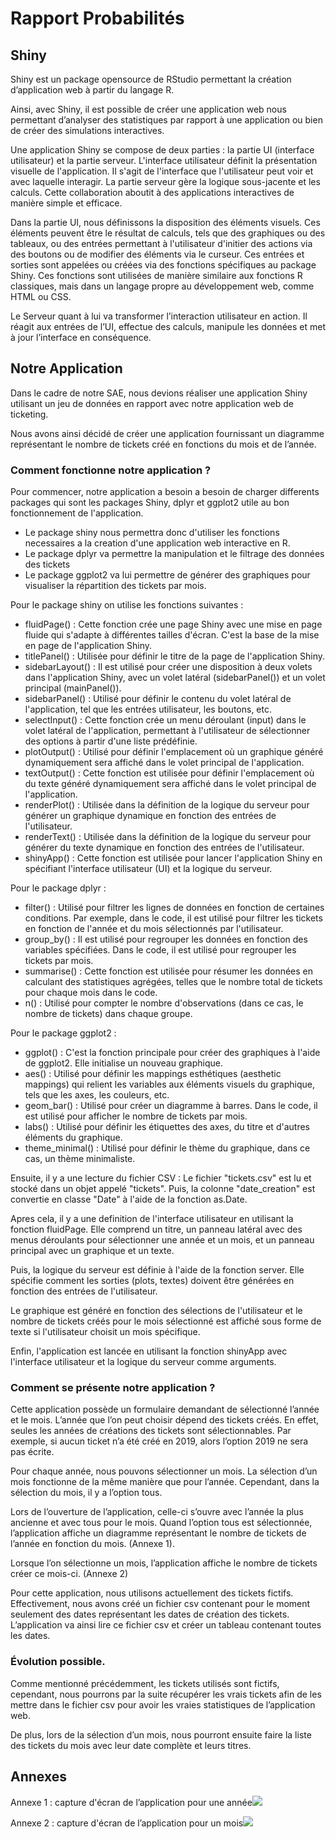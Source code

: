 # Rapport Probabilités

## Shiny
    

Shiny est un package opensource de RStudio permettant la création d’application web à partir du langage R.

Ainsi, avec Shiny, il est possible de créer une application web nous permettant d’analyser des statistiques par rapport à une application ou bien de créer des simulations interactives.

Une application Shiny se compose de deux parties : la partie UI (interface utilisateur) et la partie serveur. L'interface utilisateur définit la présentation visuelle de l'application. Il s'agit de l'interface que l'utilisateur peut voir et avec laquelle interagir. La partie serveur gère la logique sous-jacente et les calculs. Cette collaboration aboutit à des applications interactives de manière simple et efficace.

Dans la partie UI, nous définissons la disposition des éléments visuels. Ces éléments peuvent être le résultat de calculs, tels que des graphiques ou des tableaux, ou des entrées permettant à l'utilisateur d'initier des actions via des boutons ou de modifier des éléments via le curseur. Ces entrées et sorties sont appelées ou créées via des fonctions spécifiques au package Shiny. Ces fonctions sont utilisées de manière similaire aux fonctions R classiques, mais dans un langage propre au développement web, comme HTML ou CSS.

Le Serveur quant à lui va transformer l’interaction utilisateur en action. Il réagit aux entrées de l’UI, effectue des calculs, manipule les données et met à jour l’interface en conséquence.

## Notre Application

Dans le cadre de notre SAE, nous devions réaliser une application Shiny utilisant un jeu de données en rapport avec notre application web de ticketing.

Nous avons ainsi décidé de créer une application fournissant un diagramme représentant le nombre de tickets créé en fonctions du mois et de l’année.

### Comment fonctionne notre application ?

Pour commencer, notre application a besoin a besoin de charger differents packages qui sont les packages Shiny, dplyr et ggplot2 utile au bon fonctionnement de l'application.
- Le package shiny nous permettra donc d'utiliser les fonctions necessaires a la creation d'une application web interactive en R.
- Le package dplyr va permettre la manipulation et le filtrage des données des tickets
- Le package ggplot2 va lui permettre de générer des graphiques pour visualiser la répartition des tickets par mois.

Pour le package shiny on utilise les fonctions suivantes :
- fluidPage() : Cette fonction crée une page Shiny avec une mise en page fluide qui s'adapte à différentes tailles d'écran. C'est la base de la mise en page de l'application Shiny.
- titlePanel() : Utilisée pour définir le titre de la page de l'application Shiny.
- sidebarLayout() : Il est utilisé pour créer une disposition à deux volets dans l'application Shiny, avec un volet latéral (sidebarPanel()) et un volet principal (mainPanel()).
- sidebarPanel() : Utilisé pour définir le contenu du volet latéral de l'application, tel que les entrées utilisateur, les boutons, etc.
- selectInput() : Cette fonction crée un menu déroulant (input) dans le volet latéral de l'application, permettant à l'utilisateur de sélectionner des options à partir d'une liste prédéfinie.
- plotOutput() : Utilisé pour définir l'emplacement où un graphique généré dynamiquement sera affiché dans le volet principal de l'application.
- textOutput() : Cette fonction est utilisée pour définir l'emplacement où du texte généré dynamiquement sera affiché dans le volet principal de l'application.
- renderPlot() : Utilisée dans la définition de la logique du serveur pour générer un graphique dynamique en fonction des entrées de l'utilisateur.
- renderText() : Utilisée dans la définition de la logique du serveur pour générer du texte dynamique en fonction des entrées de l'utilisateur.
- shinyApp() : Cette fonction est utilisée pour lancer l'application Shiny en spécifiant l'interface utilisateur (UI) et la logique du serveur.

Pour le package dplyr :
- filter() : Utilisé pour filtrer les lignes de données en fonction de certaines conditions. Par exemple, dans le code, il est utilisé pour filtrer les tickets en fonction de l'année et du mois sélectionnés par l'utilisateur.
- group_by() : Il est utilisé pour regrouper les données en fonction des variables spécifiées. Dans le code, il est utilisé pour regrouper les tickets par mois.
- summarise() : Cette fonction est utilisée pour résumer les données en calculant des statistiques agrégées, telles que le nombre total de tickets pour chaque mois dans le code.
- n() : Utilisé pour compter le nombre d'observations (dans ce cas, le nombre de tickets) dans chaque groupe.

Pour le package ggplot2 :
- ggplot() : C'est la fonction principale pour créer des graphiques à l'aide de ggplot2. Elle initialise un nouveau graphique.
- aes() : Utilisé pour définir les mappings esthétiques (aesthetic mappings) qui relient les variables aux éléments visuels du graphique, tels que les axes, les couleurs, etc.
- geom_bar() : Utilisé pour créer un diagramme à barres. Dans le code, il est utilisé pour afficher le nombre de tickets par mois.
- labs() : Utilisé pour définir les étiquettes des axes, du titre et d'autres éléments du graphique.
- theme_minimal() : Utilisé pour définir le thème du graphique, dans ce cas, un thème minimaliste.

Ensuite, il y a une lecture du fichier CSV : Le fichier "tickets.csv" est lu et stocké dans un objet appelé "tickets". Puis, la colonne "date_creation" est convertie en classe "Date" à l'aide de la fonction as.Date.

Apres cela, il y a une definition de l'interface utilisateur en utilisant la fonction fluidPage. 
Elle comprend un titre, un panneau latéral avec des menus déroulants pour sélectionner une année et un mois, et un panneau principal avec un graphique et un texte.

Puis, la logique du serveur est définie à l'aide de la fonction server. Elle spécifie comment les sorties (plots, textes) doivent être générées en fonction des entrées de l'utilisateur.

Le graphique est généré en fonction des sélections de l'utilisateur et le nombre de tickets créés pour le mois sélectionné est affiché sous forme de texte si l'utilisateur choisit un mois spécifique.

Enfin, l'application est lancée en utilisant la fonction shinyApp avec l'interface utilisateur et la logique du serveur comme arguments.

### Comment se présente notre application ?

Cette application possède un formulaire demandant de sélectionné l’année et le mois. L’année que l’on peut choisir dépend des tickets créés. En effet, seules les années de créations des tickets sont sélectionnables. Par exemple, si aucun ticket n’a été créé en 2019, alors l’option 2019 ne sera pas écrite.

Pour chaque année, nous pouvons sélectionner un mois. La sélection d’un mois fonctionne de la même manière que pour l’année. Cependant, dans la sélection du mois, il y a l’option tous.

Lors de l’ouverture de l’application, celle-ci s’ouvre avec l’année la plus ancienne et avec tous pour le mois. Quand l’option tous est sélectionnée, l’application affiche un diagramme représentant le nombre de tickets de l’année en fonction du mois. (Annexe 1).

Lorsque l’on sélectionne un mois, l’application affiche le nombre de tickets créer ce mois-ci. (Annexe 2)

Pour cette application, nous utilisons actuellement des tickets fictifs. Effectivement, nous avons créé un fichier csv contenant pour le moment seulement des dates représentant les dates de création des tickets. L’application va ainsi lire ce fichier csv et créer un tableau contenant toutes les dates.

  

### Évolution possible.

Comme mentionné précédemment, les tickets utilisés sont fictifs, cependant, nous pourrons par la suite récupérer les vrais tickets afin de les mettre dans le fichier csv pour avoir les vraies statistiques de l’application web.

De plus, lors de la sélection d’un mois, nous pourront ensuite faire la liste des tickets du mois avec leur date complète et leurs titres.

  

## Annexes
    
Annexe 1 : capture d'écran de l’application pour une année![](https://lh7-us.googleusercontent.com/6l57iDK48p0JmbiUnTkpEC_ZCU6g1ZNnrBT8cg7YpuLXbUQDdNizV_jzf4J1c2Si73w9LS_PViEl17ZEdXG7-qS19LrHRwjXnCyphjf8DBnP4q4igqkd7PLlsx9dVnVuiNyiVW0ucgH0d0VN4Pri4JY)


Annexe 2 : capture d'écran de l’application pour un mois![](https://lh7-us.googleusercontent.com/EVRWCBPoCjXop5Tlu_G5rgm8BFcFMRpU33N_bixmitzT9Mhfvz0AiBHTc3jfk3dR2gTVIf3lQIwVDXxeOVDJtdj7Fzg7fO_b5UrwsChbHWPyEDi29gSUFuXOf4rcz0bdrXNMJk11qPQMvMgfm2LufqI)

